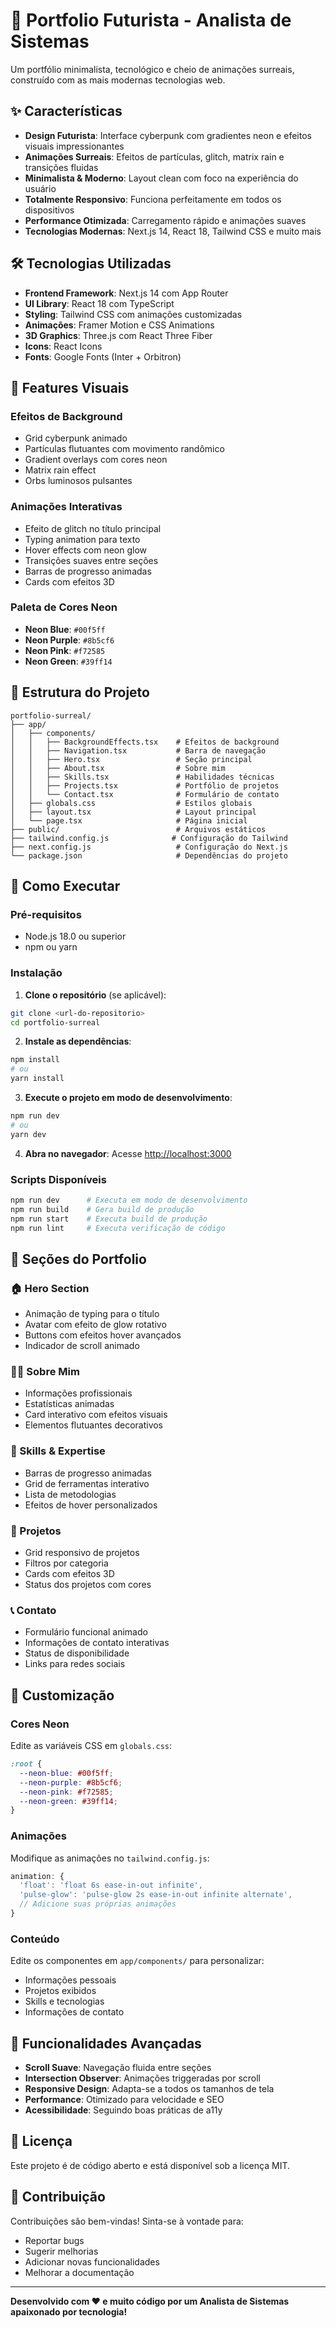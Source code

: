 # 🚀 Portfolio Futurista - Analista de Sistemas

Um portfólio minimalista, tecnológico e cheio de animações surreais, construído com as mais modernas tecnologias web.

## ✨ Características

- **Design Futurista**: Interface cyberpunk com gradientes neon e efeitos visuais impressionantes
- **Animações Surreais**: Efeitos de partículas, glitch, matrix rain e transições fluidas
- **Minimalista & Moderno**: Layout clean com foco na experiência do usuário
- **Totalmente Responsivo**: Funciona perfeitamente em todos os dispositivos
- **Performance Otimizada**: Carregamento rápido e animações suaves
- **Tecnologias Modernas**: Next.js 14, React 18, Tailwind CSS e muito mais

## 🛠️ Tecnologias Utilizadas

- **Frontend Framework**: Next.js 14 com App Router
- **UI Library**: React 18 com TypeScript
- **Styling**: Tailwind CSS com animações customizadas
- **Animações**: Framer Motion e CSS Animations
- **3D Graphics**: Three.js com React Three Fiber
- **Icons**: React Icons
- **Fonts**: Google Fonts (Inter + Orbitron)

## 🎨 Features Visuais

### Efeitos de Background
- Grid cyberpunk animado
- Partículas flutuantes com movimento randômico
- Gradient overlays com cores neon
- Matrix rain effect
- Orbs luminosos pulsantes

### Animações Interativas
- Efeito de glitch no título principal
- Typing animation para texto
- Hover effects com neon glow
- Transições suaves entre seções
- Barras de progresso animadas
- Cards com efeitos 3D

### Paleta de Cores Neon
- **Neon Blue**: `#00f5ff`
- **Neon Purple**: `#8b5cf6`
- **Neon Pink**: `#f72585`
- **Neon Green**: `#39ff14`

## 📁 Estrutura do Projeto

```
portfolio-surreal/
├── app/
│   ├── components/
│   │   ├── BackgroundEffects.tsx    # Efeitos de background
│   │   ├── Navigation.tsx           # Barra de navegação
│   │   ├── Hero.tsx                 # Seção principal
│   │   ├── About.tsx                # Sobre mim
│   │   ├── Skills.tsx               # Habilidades técnicas
│   │   ├── Projects.tsx             # Portfólio de projetos
│   │   └── Contact.tsx              # Formulário de contato
│   ├── globals.css                  # Estilos globais
│   ├── layout.tsx                   # Layout principal
│   └── page.tsx                     # Página inicial
├── public/                          # Arquivos estáticos
├── tailwind.config.js              # Configuração do Tailwind
├── next.config.js                   # Configuração do Next.js
└── package.json                     # Dependências do projeto
```

## 🚀 Como Executar

### Pré-requisitos
- Node.js 18.0 ou superior
- npm ou yarn

### Instalação

1. **Clone o repositório** (se aplicável):
```bash
git clone <url-do-repositorio>
cd portfolio-surreal
```

2. **Instale as dependências**:
```bash
npm install
# ou
yarn install
```

3. **Execute o projeto em modo de desenvolvimento**:
```bash
npm run dev
# ou
yarn dev
```

4. **Abra no navegador**:
Acesse [http://localhost:3000](http://localhost:3000)

### Scripts Disponíveis

```bash
npm run dev      # Executa em modo de desenvolvimento
npm run build    # Gera build de produção
npm run start    # Executa build de produção
npm run lint     # Executa verificação de código
```

## 📱 Seções do Portfolio

### 🏠 Hero Section
- Animação de typing para o título
- Avatar com efeito de glow rotativo
- Buttons com efeitos hover avançados
- Indicador de scroll animado

### 👨‍💻 Sobre Mim
- Informações profissionais
- Estatísticas animadas
- Card interativo com efeitos visuais
- Elementos flutuantes decorativos

### 💼 Skills & Expertise
- Barras de progresso animadas
- Grid de ferramentas interativo
- Lista de metodologias
- Efeitos de hover personalizados

### 🚀 Projetos
- Grid responsivo de projetos
- Filtros por categoria
- Cards com efeitos 3D
- Status dos projetos com cores

### 📞 Contato
- Formulário funcional animado
- Informações de contato interativas
- Status de disponibilidade
- Links para redes sociais

## 🎯 Customização

### Cores Neon
Edite as variáveis CSS em `globals.css`:
```css
:root {
  --neon-blue: #00f5ff;
  --neon-purple: #8b5cf6;
  --neon-pink: #f72585;
  --neon-green: #39ff14;
}
```

### Animações
Modifique as animações no `tailwind.config.js`:
```js
animation: {
  'float': 'float 6s ease-in-out infinite',
  'pulse-glow': 'pulse-glow 2s ease-in-out infinite alternate',
  // Adicione suas próprias animações
}
```

### Conteúdo
Edite os componentes em `app/components/` para personalizar:
- Informações pessoais
- Projetos exibidos
- Skills e tecnologias
- Informações de contato

## 🌟 Funcionalidades Avançadas

- **Scroll Suave**: Navegação fluida entre seções
- **Intersection Observer**: Animações triggeradas por scroll
- **Responsive Design**: Adapta-se a todos os tamanhos de tela
- **Performance**: Otimizado para velocidade e SEO
- **Acessibilidade**: Seguindo boas práticas de a11y

## 📄 Licença

Este projeto é de código aberto e está disponível sob a licença MIT.

## 🤝 Contribuição

Contribuições são bem-vindas! Sinta-se à vontade para:
- Reportar bugs
- Sugerir melhorias
- Adicionar novas funcionalidades
- Melhorar a documentação

---

**Desenvolvido com ❤️ e muito código por um Analista de Sistemas apaixonado por tecnologia!** 